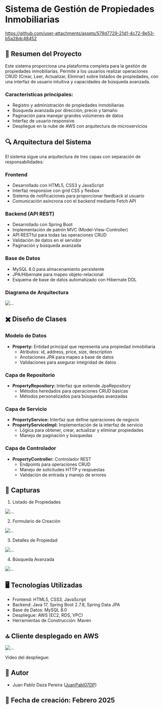 # Sistema de Gestión de Propiedades Inmobiliarias

https://github.com/user-attachments/assets/579d7729-21d1-4c72-8e53-b5a28dc48452

## 📌 Resumen del Proyecto

Este sistema proporciona una plataforma completa para la gestión de propiedades inmobiliarias. Permite a los usuarios realizar operaciones CRUD (Crear, Leer, Actualizar, Eliminar) sobre listados de propiedades, con una interfaz de usuario intuitiva y capacidades de búsqueda avanzada.

### Características principales:

- Registro y administración de propiedades inmobiliarias
- Búsqueda avanzada por dirección, precio y tamaño
- Paginación para manejar grandes volúmenes de datos
- Interfaz de usuario responsive
- Despliegue en la nube de AWS con arquitectura de microservicios

## 🔍 Arquitectura del Sistema

El sistema sigue una arquitectura de tres capas con separación de responsabilidades:

### Frontend

- Desarrollado con HTML5, CSS3 y JavaScript
- Interfaz responsive con grid CSS y flexbox
- Sistema de notificaciones para proporcionar feedback al usuario
- Comunicación asíncrona con el backend mediante Fetch API

### Backend (API REST)

- Desarrollado con Spring Boot
- Implementación de patrón MVC (Model-View-Controller)
- API RESTful para todas las operaciones CRUD
- Validación de datos en el servidor
- Paginación y búsqueda avanzada

### Base de Datos

- MySQL 8.0 para almacenamiento persistente
- JPA/Hibernate para mapeo objeto-relacional
- Esquema de base de datos automatizado con Hibernate DDL

### Diagrama de Arquitectura

![...](img/Captura%20de%20pantalla%202025-03-03%20173843.png)

## ✖️ Diseño de Clases

### Modelo de Datos

- **Property:** Entidad principal que representa una propiedad inmobiliaria
    - Atributos: id, address, price, size, description
    - Anotaciones JPA para mapeo a base de datos
    - Validaciones para asegurar integridad de datos

### Capa de Repositorio

- **PropertyRepository:** Interfaz que extiende JpaRepository
    - Métodos heredados para operaciones CRUD básicas
    - Métodos personalizados para búsquedas avanzadas

### Capa de Servicio

- **PropertyService:** Interfaz que define operaciones de negocio
- **PropertyServiceImpl:** Implementación de la interfaz de servicio
    - Lógica para obtener, crear, actualizar y eliminar propiedades
    - Manejo de paginación y búsquedas

### Capa de Controlador

- **PropertyController:** Controlador REST
    - Endpoints para operaciones CRUD
    - Manejo de solicitudes HTTP y respuestas
    - Validación de entrada y manejo de errores

## 👀 Capturas

1. Listado de Propiedades

![...](img/img.png)

2. Formulario de Creación

![...](img/img_1.png)

3. Detalles de Propiedad

![...](img/img_2.png)

4. Búsqueda Avanzada

![...](img/img_3.png)

## 🖥️ Tecnologías Utilizadas

- Frontend: HTML5, CSS3, JavaScript
- Backend: Java 17, Spring Boot 2.7.8, Spring Data JPA
- Base de Datos: MySQL 8.0
- Despliegue: AWS (EC2, RDS, VPC)
- Herramientas de Construcción: Maven

## 🔝 Cliente desplegado en AWS

![...](img/img_4.png)

Video del despliegue:


## 📌 Autor

- Juan Pablo Daza Pereira ([JuanPabl07DP](https://github.com/JuanPabl07DP))

## 📅 **Fecha de creación: Febrero 2025**
